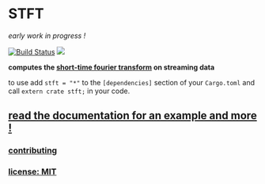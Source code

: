 # STFT

*early work in progress !*

[![Build Status](https://travis-ci.org/snd/stft.svg?branch=master)](https://travis-ci.org/snd/stft/branches)
[![](https://meritbadge.herokuapp.com/stft)](https://crates.io/crates/stft)

**computes the [short-time fourier transform](https://en.wikipedia.org/wiki/Short-time_Fourier_transform)
on streaming data**

to use add `stft = "*"`
to the `[dependencies]` section of your `Cargo.toml` and call `extern crate stft;` in your code.

## [read the documentation for an example and more !](https://snd.github.io/stft/stft/index.html)

### [contributing](contributing.md)

### [license: MIT](LICENSE)
